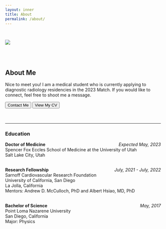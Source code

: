 ```yaml
---
layout: inner
title: About
permalink: /about/
---
```


<br />

<img class="img-responsive-full" src="/portfolio/img/thumbnail_crabb_portrait.png"><br />

<br />
<br />

## About Me

Nice to meet you! I am a medical student who is currently applying to diagnostic radiology residencies in the 2023 Match. If you would like to connect, feel free to shoot me a message.<br />

<div class="btn-group">
       <a data-toggle="modal" data-target="#contact">
           <button class="btn btn-default btn-lg">Contact Me</button>
        </a>
       <a href="/portfolio/img/cv.pdf" target="/portfolio/img/cv.pdf">
           <button class="btn btn-default btn-lg">View My CV</button>
        </a>
</div>

<br />
<br />

<hr /> 

### Education
**Doctor of Medicine**
<span style="float:right; font-style: italic">
    Expected May, 2023 
</span><br />
<span style="text-align: left;"> 
Spencer Fox Eccles School of Medicine at the University of Utah <br />
Salt Lake City, Utah
</span><br><br>

**Research Fellowship**
<span style="float:right; font-style: italic">
    July, 2021 - July, 2022 
</span><br />
<span style="text-align: left;"> 
Sarnoff Cardiovascular Research Foundation <br />
University of California, San Diego <br />
La Jolla, California <br />
Mentors: Andrew D. McCulloch, PhD and Albert Hsiao, MD, PhD
</span><br><br>

**Bachelor of Science**
<span style="float:right; font-style: italic">
    May, 2017 
</span><br />
<span style="text-align: left;"> 
Point Loma Nazarene University <br />
San Diego, California <br />
Major: Physics
</span><br><br>
